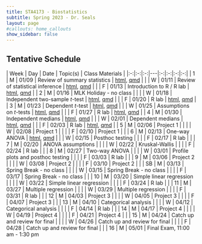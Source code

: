 ```yaml
---
title: STA4173 - Biostatistics
subtitle: Spring 2023 - Dr. Seals
layout: page
#callouts: home_callouts
show_sidebar: false
---
```


## Tentative Schedule

| Week | Day | Date  | Topic(s) | Class Materials | 
|:-:|:-:|:-:|---|:-:|:-:|:-:|:-:|
| 1    | M   | 01/09 | Review of summary statistics | [html](https://samanthaseals.github.io/STA4173/slides/L01.html), [qmd](https://github.com/samanthaseals/STA4173/blob/master/slides/L01.qmd) |
|      | W   | 01/11 | Review of statistical inference | [html](https://samanthaseals.github.io/STA4173/slides/L02.html), [qmd](https://github.com/samanthaseals/STA4173/blob/master/slides/L02.qmd)  |
|      | F   | 01/13 | Introduction to R / R lab | [html](https://samanthaseals.github.io/STA4173/labs/W01.html), [qmd](https://github.com/samanthaseals/STA4173/blob/master/labs/W01.qmd) |
| 2    | M   | 01/16 | MLK Holiday - no class | |
|      | W   | 01/18 | Independent two-sample *t*-test | [html](https://samanthaseals.github.io/STA4173/slides/L03.html), [qmd](https://github.com/samanthaseals/STA4173/blob/master/slides/L03.qmd) |
|      | F   | 01/20 | R lab | [html](https://samanthaseals.github.io/STA4173/labs/W02.html), [qmd](https://github.com/samanthaseals/STA4173/blob/master/labs/W02.qmd) |
| 3    | M   | 01/23 | Dependent *t*-test | [html](https://samanthaseals.github.io/STA4173/slides/L04.html), [qmd](https://github.com/samanthaseals/STA4173/blob/master/slides/L04.qmd)  |
|      | W   | 01/25 | Assumptions on *t*-tests | [html](https://samanthaseals.github.io/STA4173/slides/L05.html), [qmd](https://github.com/samanthaseals/STA4173/blob/master/slides/L05.qmd) |
|      | F   | 01/27 | R lab | [html](https://samanthaseals.github.io/STA4173/labs/W03.html), [qmd](https://github.com/samanthaseals/STA4173/blob/master/labs/W03.qmd)  |
| 4    | M   | 01/30 | Independent medians | [html](https://samanthaseals.github.io/STA4173/slides/L06.html), [qmd](https://github.com/samanthaseals/STA4173/blob/master/slides/L06.qmd) |
|      | W   | 02/01 | Dependent medians | [html](https://samanthaseals.github.io/STA4173/slides/L07.html), [qmd](https://github.com/samanthaseals/STA4173/blob/master/slides/L07.qmd) |
|      | F   | 02/03 | R lab | [html](https://samanthaseals.github.io/STA4173/labs/W04.html), [qmd](https://github.com/samanthaseals/STA4173/blob/master/labs/W04.qmd)  |
| 5    | M   | 02/06 | Project 1 | |
|      | W   | 02/08 | Project 1 | |
|      | F   | 02/10 | Project 1 | |
| 6    | M   | 02/13 | One-way ANOVA | [html](https://samanthaseals.github.io/STA4173/slides/L08.html), [qmd](https://github.com/samanthaseals/STA4173/blob/master/slides/L08.qmd)  |
|      | W   | 02/15 | Posthoc testing | |
|      | F   | 02/17 | R lab | |
| 7    | M   | 02/20 | ANOVA assumptions | |
|      | W   | 02/22 | Kruskal-Wallis | |
|      | F   | 02/24 | R lab | |
| 8    | M   | 02/27 | Two-way ANOVA | |
|      | W   | 03/01 | Profile plots and posthoc testing | |
|      | F   | 03/03 | R lab | |
| 9    | M   | 03/06 | Project 2 | |
|      | W   | 03/08 | Project 2 | |
|      | F   | 03/10 | Project 2 | |
| SB   | M   | 03/13 | Spring Break - no class | |
|      | W   | 03/15 | Spring Break - no class | | 
|      | F   | 03/17 | Spring Break - no class | |
| 10   | M   | 03/20 | Simple linear regression | |
|      | W   | 03/22 | Simple linear regression | |
|      | F   | 03/24 | R lab | |
| 11   | M   | 03/27 | Multiple regression | |
|      | W   | 03/29 | Multiple regression | |
|      | F   | 03/31 | R lab | |
| 12   | M   | 04/03 | Project 3 | |
|      | W   | 04/05 | Project 3 | |
|      | F   | 04/07 | Project 3 | |
| 13   | M   | 04/10 | Categorical analysis | |
|      | W   | 04/12 | Categorical analysis | |
|      | F   | 04/14 | R lab | |
| 14   | M   | 04/17 | Project 4 | |
|      | W   | 04/19 | Project 4 | |
|      | F   | 04/21 | Project 4 | |
| 15   | M   | 04/24 | Catch up and review for final | |
|      | W   | 04/26 | Catch up and review for final | |
|      | F   | 04/28 | Catch up and review for final | |
| 16   | M   | 05/01 | Final Exam, 11:00 am - 1:30 pm
